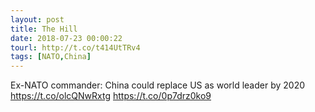 ```yaml
---
layout: post
title: The Hill
date: 2018-07-23 00:00:22
tourl: http://t.co/t414UtTRv4
tags: [NATO,China]
---
```

Ex-NATO commander: China could replace US as world leader by 2020 https://t.co/olcQNwRxtg https://t.co/0p7drz0ko9